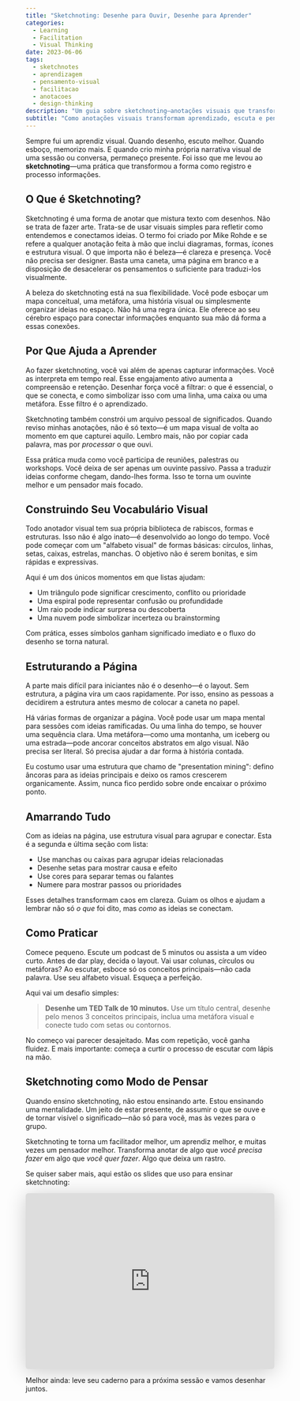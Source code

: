 ```yaml
---
title: "Sketchnoting: Desenhe para Ouvir, Desenhe para Aprender"
categories:
  - Learning
  - Facilitation
  - Visual Thinking
date: 2023-06-06
tags:
  - sketchnotes
  - aprendizagem
  - pensamento-visual
  - facilitacao
  - anotacoes
  - design-thinking
description: "Um guia sobre sketchnoting—anotações visuais que transformam como você captura e processa informações através de desenhos simples e layouts estruturados."
subtitle: "Como anotações visuais transformam aprendizado, escuta e pensamento através de desenhos simples e estrutura intencional."
---
```


Sempre fui um aprendiz visual. Quando desenho, escuto melhor. Quando esboço, memorizo mais. E quando crio minha própria narrativa visual de uma sessão ou conversa, permaneço presente. Foi isso que me levou ao **sketchnoting**—uma prática que transformou a forma como registro e processo informações.

## O Que é Sketchnoting?

Sketchnoting é uma forma de anotar que mistura texto com desenhos. Não se trata de fazer arte. Trata-se de usar visuais simples para refletir como entendemos e conectamos ideias. O termo foi criado por Mike Rohde e se refere a qualquer anotação feita à mão que inclui diagramas, formas, ícones e estrutura visual. O que importa não é beleza—é clareza e presença. Você não precisa ser designer. Basta uma caneta, uma página em branco e a disposição de desacelerar os pensamentos o suficiente para traduzi-los visualmente.

A beleza do sketchnoting está na sua flexibilidade. Você pode esboçar um mapa conceitual, uma metáfora, uma história visual ou simplesmente organizar ideias no espaço. Não há uma regra única. Ele oferece ao seu cérebro espaço para conectar informações enquanto sua mão dá forma a essas conexões.

## Por Que Ajuda a Aprender

Ao fazer sketchnoting, você vai além de apenas capturar informações. Você as interpreta em tempo real. Esse engajamento ativo aumenta a compreensão e retenção. Desenhar força você a filtrar: o que é essencial, o que se conecta, e como simbolizar isso com uma linha, uma caixa ou uma metáfora. Esse filtro é o aprendizado.

Sketchnoting também constrói um arquivo pessoal de significados. Quando reviso minhas anotações, não é só texto—é um mapa visual de volta ao momento em que capturei aquilo. Lembro mais, não por copiar cada palavra, mas por _processar_ o que ouvi.

Essa prática muda como você participa de reuniões, palestras ou workshops. Você deixa de ser apenas um ouvinte passivo. Passa a traduzir ideias conforme chegam, dando-lhes forma. Isso te torna um ouvinte melhor e um pensador mais focado.

## Construindo Seu Vocabulário Visual

Todo anotador visual tem sua própria biblioteca de rabiscos, formas e estruturas. Isso não é algo inato—é desenvolvido ao longo do tempo. Você pode começar com um "alfabeto visual" de formas básicas: círculos, linhas, setas, caixas, estrelas, manchas. O objetivo não é serem bonitas, e sim rápidas e expressivas.

Aqui é um dos únicos momentos em que listas ajudam:

- Um triângulo pode significar crescimento, conflito ou prioridade
- Uma espiral pode representar confusão ou profundidade
- Um raio pode indicar surpresa ou descoberta
- Uma nuvem pode simbolizar incerteza ou brainstorming

Com prática, esses símbolos ganham significado imediato e o fluxo do desenho se torna natural.

## Estruturando a Página

A parte mais difícil para iniciantes não é o desenho—é o layout. Sem estrutura, a página vira um caos rapidamente. Por isso, ensino as pessoas a decidirem a estrutura antes mesmo de colocar a caneta no papel.

Há várias formas de organizar a página. Você pode usar um mapa mental para sessões com ideias ramificadas. Ou uma linha do tempo, se houver uma sequência clara. Uma metáfora—como uma montanha, um iceberg ou uma estrada—pode ancorar conceitos abstratos em algo visual. Não precisa ser literal. Só precisa ajudar a dar forma à história contada.

Eu costumo usar uma estrutura que chamo de "presentation mining": defino âncoras para as ideias principais e deixo os ramos crescerem organicamente. Assim, nunca fico perdido sobre onde encaixar o próximo ponto.

## Amarrando Tudo

Com as ideias na página, use estrutura visual para agrupar e conectar. Esta é a segunda e última seção com lista:

- Use manchas ou caixas para agrupar ideias relacionadas
- Desenhe setas para mostrar causa e efeito
- Use cores para separar temas ou falantes
- Numere para mostrar passos ou prioridades

Esses detalhes transformam caos em clareza. Guiam os olhos e ajudam a lembrar não só _o que_ foi dito, mas _como_ as ideias se conectam.

## Como Praticar

Comece pequeno. Escute um podcast de 5 minutos ou assista a um vídeo curto. Antes de dar play, decida o layout. Vai usar colunas, círculos ou metáforas? Ao escutar, esboce só os conceitos principais—não cada palavra. Use seu alfabeto visual. Esqueça a perfeição.

Aqui vai um desafio simples:

> **Desenhe um TED Talk de 10 minutos.**
> Use um título central, desenhe pelo menos 3 conceitos principais, inclua uma metáfora visual e conecte tudo com setas ou contornos.

No começo vai parecer desajeitado. Mas com repetição, você ganha fluidez. E mais importante: começa a curtir o processo de escutar com lápis na mão.

## Sketchnoting como Modo de Pensar

Quando ensino sketchnoting, não estou ensinando arte. Estou ensinando uma mentalidade. Um jeito de estar presente, de assumir o que se ouve e de tornar visível o significado—não só para você, mas às vezes para o grupo.

Sketchnoting te torna um facilitador melhor, um aprendiz melhor, e muitas vezes um pensador melhor. Transforma anotar de algo que _você precisa fazer_ em algo que _você quer fazer_. Algo que deixa um rastro.

Se quiser saber mais, aqui estão os slides que uso para ensinar sketchnoting:

<iframe class="speakerdeck-iframe" frameborder="0" src="https://speakerdeck.com/player/81d043c1fda343baa5f4cd6f87ed7304" title="Sketchnoting" allowfullscreen="true" style="border: 0px; background: padding-box padding-box rgba(0, 0, 0, 0.1); margin: 0px; padding: 0px; border-radius: 6px; box-shadow: rgba(0, 0, 0, 0.2) 0px 5px 40px; width: 100%; height: auto; aspect-ratio: 560 / 396;" data-ratio="1.4141414141414141"></iframe>

Melhor ainda: leve seu caderno para a próxima sessão e vamos desenhar juntos.
